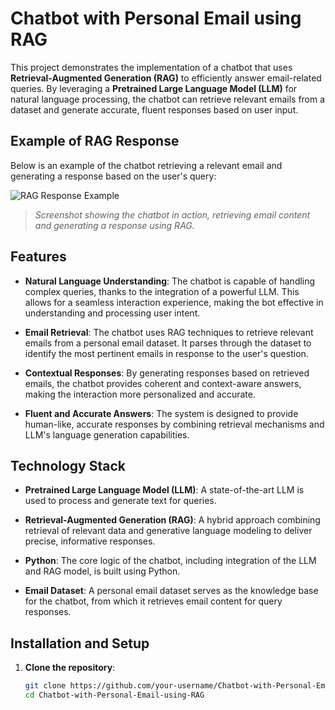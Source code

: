 # Chatbot with Personal Email using RAG

This project demonstrates the implementation of a chatbot that uses **Retrieval-Augmented Generation (RAG)** to efficiently answer email-related queries. By leveraging a **Pretrained Large Language Model (LLM)** for natural language processing, the chatbot can retrieve relevant emails from a dataset and generate accurate, fluent responses based on user input.

## Example of RAG Response

Below is an example of the chatbot retrieving a relevant email and generating a response based on the user's query:

![RAG Response Example](images/rag_response_example.png)

> *Screenshot showing the chatbot in action, retrieving email content and generating a response using RAG.*

## Features

- **Natural Language Understanding**: The chatbot is capable of handling complex queries, thanks to the integration of a powerful LLM. This allows for a seamless interaction experience, making the bot effective in understanding and processing user intent.
  
- **Email Retrieval**: The chatbot uses RAG techniques to retrieve relevant emails from a personal email dataset. It parses through the dataset to identify the most pertinent emails in response to the user's question.

- **Contextual Responses**: By generating responses based on retrieved emails, the chatbot provides coherent and context-aware answers, making the interaction more personalized and accurate.

- **Fluent and Accurate Answers**: The system is designed to provide human-like, accurate responses by combining retrieval mechanisms and LLM's language generation capabilities.

## Technology Stack

- **Pretrained Large Language Model (LLM)**: A state-of-the-art LLM is used to process and generate text for queries.
  
- **Retrieval-Augmented Generation (RAG)**: A hybrid approach combining retrieval of relevant data and generative language modeling to deliver precise, informative responses.
  
- **Python**: The core logic of the chatbot, including integration of the LLM and RAG model, is built using Python.

- **Email Dataset**: A personal email dataset serves as the knowledge base for the chatbot, from which it retrieves email content for query responses.


## Installation and Setup

1. **Clone the repository**:
   ```bash
   git clone https://github.com/your-username/Chatbot-with-Personal-Email-using-RAG.git
   cd Chatbot-with-Personal-Email-using-RAG

